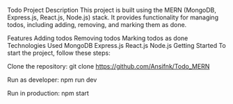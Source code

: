 Todo
Project Description
This project is built using the MERN (MongoDB, Express.js, React.js, Node.js) stack. It provides functionality for managing todos, including adding, removing, and marking them as done.

Features
Adding todos
Removing todos
Marking todos as done
Technologies Used
MongoDB
Express.js
React.js
Node.js
Getting Started
To start the project, follow these steps:

Clone the repository: git clone https://github.com/Ansifnk/Todo_MERN

Run as developer: npm run dev

Run in production: npm start